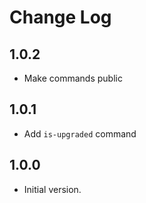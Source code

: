 # Change Log

## 1.0.2

- Make commands public

## 1.0.1

- Add `is-upgraded` command

## 1.0.0

- Initial version.
